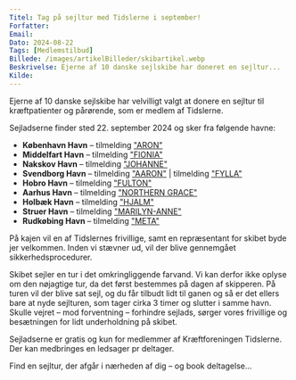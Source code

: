 ```yaml
---
Titel: Tag på sejltur med Tidslerne i september!
Forfatter:
Email:
Dato: 2024-08-22
Tags: [Medlemstilbud]
Billede: /images/artikelBilleder/skibartikel.webp
Beskrivelse: Ejerne af 10 danske sejlskibe har doneret en sejltur...
Kilde:
---
```


Ejerne af 10 danske sejlskibe har velvilligt valgt at donere en sejltur til kræftpatienter og pårørende, som er medlem af Tidslerne.

Sejladserne finder sted 22. september 2024 og sker fra følgende havne:

- **København Havn** – tilmelding ["ARON"](link)
- **Middelfart Havn** – tilmelding ["FIONIA"](link)
- **Nakskov Havn** – tilmelding ["JOHANNE"](link)
- **Svendborg Havn** – tilmelding ["AARON"](link) | tilmelding ["FYLLA"](link)
- **Hobro Havn** – tilmelding ["FULTON"](link)
- **Aarhus Havn** – tilmelding ["NORTHERN GRACE"](link)
- **Holbæk Havn** – tilmelding ["HJALM"](link)
- **Struer Havn** – tilmelding ["MARILYN-ANNE"](link)
- **Rudkøbing Havn** – tilmelding ["META"](link)

På kajen vil en af Tidslernes frivillige, samt en repræsentant for skibet byde jer velkommen. Inden vi stævner ud, vil der blive gennemgået sikkerhedsprocedurer.

Skibet sejler en tur i det omkringliggende farvand. Vi kan derfor ikke oplyse om den nøjagtige tur, da det først bestemmes på dagen af skipperen. På turen vil der blive sat sejl, og du får tilbudt lidt til ganen og så er det ellers bare at nyde sejlturen, som tager cirka 3 timer og slutter i samme havn. Skulle vejret – mod forventning – forhindre sejlads, sørger vores frivillige og besætningen for lidt underholdning på skibet.

Sejladserne er gratis og kun for medlemmer af Kræftforeningen Tidslerne. Der kan medbringes en ledsager pr deltager.

Find en sejltur, der afgår i nærheden af dig – og book deltagelse...